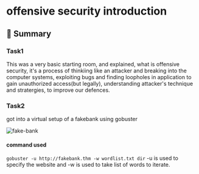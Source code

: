 # offensive security introduction

## 📝 Summary
### Task1
This was a very basic starting room, and explained, what is offensive security, it's a process of thinkiing like an attacker and breaking into the computer systems, exploiting bugs and finding loopholes in application to gain unauthorized access(but legally), understanding attacker's technique and stratergies, to improve our defences.
### Task2
got into a virtual setup of a fakebank using gobuster

![fake-bank](../intro-to-cybersecurity/images/fake-bank.png)

#### command used
`gobuster -u http://fakebank.thm -w wordlist.txt dir` 
-u is used to specify the website and -w is used to take list of words to iterate.

